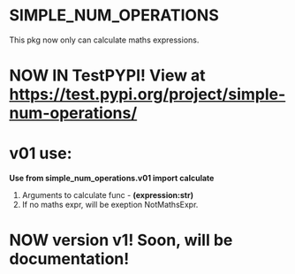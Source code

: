 # SIMPLE_NUM_OPERATIONS
This pkg now only can calculate maths expressions.

# NOW IN TestPYPI! View at https://test.pypi.org/project/simple-num-operations/
# v01 use:
  **Use from simple_num_operations.v01 import calculate**
  1. Arguments to calculate func - **(expression:str)**
  2. If no maths expr, will be exeption NotMathsExpr.

# NOW version v1! Soon, will be documentation!
